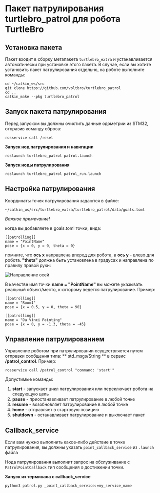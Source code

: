 # Пакет патрулирования turtlebro_patrol для робота TurtleBro


## Установка пакета

Пакет входит в сборку метапакета `turtlebro_extra` и устанавливается автоматически при установке этого пакета. В случае, если вы хотите установить пакет патрулирования отдельно, на роботе выполните команды:

```
cd ~/catkin_ws/src
git clone https://github.com/voltbro/turtlebro_patrol
cd ..
catkin_make --pkg turtlebro_patrol
```

## Запуск пакета патрулирования

Перед запуском вы должны очистить данные одометрии из STM32, отправив команду сброса:

```
rosservice call /reset
```

__Запуск нод патрулирования и навигации__

```
roslaunch turtlebro_patrol patrol.launch
```

__Запуск ноды патрулирования__

```
roslaunch turtlebro_patrol patrol_run.launch
```

## Настройка патрулирования

Координаты точек патрулирования задаются в файле:

```
~/catkin_ws/src/turtlebro_extra/turtlebro_patrol/data/goals.toml
```

_Важное примечание!_ 

когда вы добавляете в goals.toml точки, вида:

```
[[patrolling]]
name = "PointName"
pose = {x = 0, y = 0, theta = 0}
```

помните, что **ось x** направлена вперед для робота, а **ось y** - влево для робота. 
**"theta"** должна быть установлена в градусах и направлена по правилу правой руки:


![Направление осей](https://user-images.githubusercontent.com/57194638/201637592-358a0765-1cf6-474c-a713-78d55bb93c07.jpg)

В качестве имя точки **name = "PointName"** вы можете указывать реальный объект/место, к которому ведется патрулирование. Пример:

```
[[patrolling]]
name = "Room1"
pose = {x = 0.5, y = 0, theta = 90}

[[patrolling]]
name = "Da Vinci Painting"
pose = {x = 0, y = -1.3, theta = -45}
```


## Управление патрулированием

Управление роботом при патрулировании осуществляется путем отправки сообщения типа: ** std_msgs/String ** в сервис **/patrol_control**. Пример:

```
rosservice call /patrol_control "command: 'start'" 
```

Допустимые команды:
1. **start** - запускает цикл патрулирования или переключает робота на следующую цель
2. **pause** - приостанавливает патрулирование в любой точке
3. **resume** - возобновляет патрулирование в любой точке
4. **home** - отправляет в стартовую позицию
5. **shutdown** - останавливает патрулирование и выключает пакет


## Callback_service

Если вам нужно выполнить какое-либо действие в точке патрулирования, вы должны указать ```point_callback_service``` из ```.launch``` файла

Нода патрулирования выполнит запрос на обслуживание с ```PatrolPointCallback``` тип сообщения о достижении точки.

__Запуск из терминала с callback_service__ 
```
python3 patrol.py _point_callback_service:=my_service_name
```
